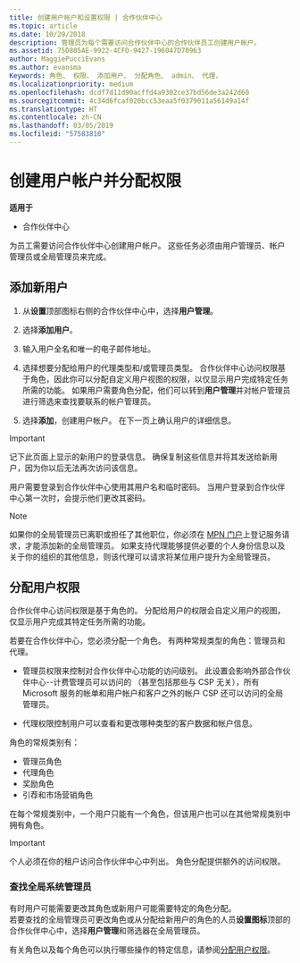 ```yaml
---
title: 创建用户帐户和设置权限 | 合作伙伴中心
ms.topic: article
ms.date: 10/29/2018
description: 管理员为每个需要访问合作伙伴中心的合作伙伴员工创建用户帐户。
ms.assetid: 75D805AE-9922-4CFD-9427-196047D70963
author: MaggiePucciEvans
ms.author: evansma
Keywords: 角色、 权限、 添加用户、 分配角色、 admin、 代理，
ms.localizationpriority: medium
ms.openlocfilehash: dcdf7d11d90acffd4a9302ce37bd56de3a242d60
ms.sourcegitcommit: 4c34d6fcaf020bcc53eaa5f0379011a56149a14f
ms.translationtype: HT
ms.contentlocale: zh-CN
ms.lasthandoff: 03/05/2019
ms.locfileid: "57583810"
---
```

# <a name="create-user-accounts-and-assign-permissions"></a>创建用户帐户并分配权限

**适用于**

-  合作伙伴中心

为员工需要访问合作伙伴中心创建用户帐户。 这些任务必须由用户管理员、帐户管理员或全局管理员来完成。 


## <a name="add-a-new-user"></a>添加新用户

1. 从**设置**顶部图标右侧的合作伙伴中心中，选择**用户管理**。

2.  选择**添加用户**。

3.  输入用户全名和唯一的电子邮件地址。

4.  选择想要分配给用户的代理类型和/或管理员类型。 合作伙伴中心访问权限基于角色，因此你可以分配自定义用户视图的权限，以仅显示用户完成特定任务所需的功能。  如果用户需要角色分配，他们可以转到**用户管理**并对帐户管理员进行筛选来查找要联系的帐户管理员。

5.  选择**添加**，创建用户帐户。 在下一页上确认用户的详细信息。

> [!IMPORTANT]  
> 记下此页面上显示的新用户的登录信息。 确保复制这些信息并将其发送给新用户，因为你以后无法再次访问该信息。 

用户需要登录到合作伙伴中心使用其用户名和临时密码。 当用户登录到合作伙伴中心第一次时，会提示他们更改其密码。 

> [!NOTE]  
>  如果你的全局管理员已离职或担任了其他职位，你必须在 [MPN 门户](https://partner.microsoft.com/support)上登记服务请求，才能添加新的全局管理员。 如果支持代理能够提供必要的个人身份信息以及关于你的组织的其他信息，则该代理可以请求将某位用户提升为全局管理员。

## <a name="assign-user-permissions"></a>分配用户权限

合作伙伴中心访问权限是基于角色的。 分配给用户的权限会自定义用户的视图，仅显示用户完成其特定任务所需的功能。 

若要在合作伙伴中心，您必须分配一个角色。  有两种常规类型的角色：管理员和代理。

- 管理员权限来控制对合作伙伴中心功能的访问级别。 此设置会影响外部合作伙伴中心--计费管理员可以访问的 （甚至包括那些与 CSP 无关），所有 Microsoft 服务的帐单和用户帐户和客户之外的帐户 CSP 还可以访问的全局管理员。

- 代理权限控制用户可以查看和更改哪种类型的客户数据和帐户信息。
    
角色的常规类别有： 
- 管理员角色
- 代理角色
- 奖励角色
- 引荐和市场营销角色


在每个常规类别中，一个用户只能有一个角色，但该用户也可以在其他常规类别中拥有角色。 

>[!Important]
>个人必须在你的租户访问合作伙伴中心中列出。 角色分配提供额外的访问权限。


### <a name="find-your-global-admin"></a>查找全局系统管理员

有时用户可能需要更改其角色或新用户可能需要特定的角色分配。  
若要查找的全局管理员可更改角色或从分配给新用户的角色的人员**设置图标**顶部的合作伙伴中心中，选择**用户管理**和筛选器在全局管理员。 

有关角色以及每个角色可以执行哪些操作的特定信息，请参阅[分配用户权限](permissions-overview.md)。





